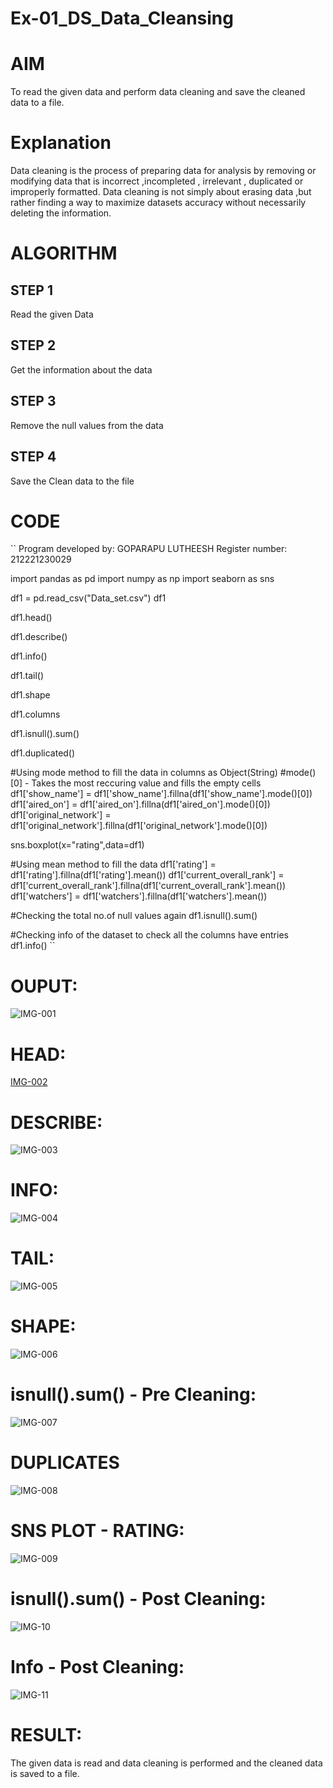 # Ex-01_DS_Data_Cleansing
# AIM
To read the given data and perform data cleaning and save the cleaned data to a file.

# Explanation
Data cleaning is the process of preparing data for analysis by removing or modifying data that is incorrect ,incompleted , irrelevant , duplicated or improperly formatted. Data cleaning is not simply about erasing data ,but rather finding a way to maximize datasets accuracy without necessarily deleting the information.

# ALGORITHM
## STEP 1
Read the given Data

## STEP 2
Get the information about the data

## STEP 3
Remove the null values from the data

## STEP 4
Save the Clean data to the file

# CODE
``
Program developed by: GOPARAPU LUTHEESH
Register number: 212221230029

import pandas as pd
import numpy as np
import seaborn as sns

df1 = pd.read_csv("Data_set.csv")
df1

df1.head()

df1.describe()

df1.info()

df1.tail()

df1.shape

df1.columns

df1.isnull().sum()

df1.duplicated()

#Using mode method to fill the data in columns as Object(String)
#mode()[0] - Takes the most reccuring value and fills the empty cells
df1['show_name'] = df1['show_name'].fillna(df1['show_name'].mode()[0])
df1['aired_on'] = df1['aired_on'].fillna(df1['aired_on'].mode()[0])
df1['original_network'] = df1['original_network'].fillna(df1['original_network'].mode()[0])

sns.boxplot(x="rating",data=df1)

#Using mean method to fill the data
df1['rating'] = df1['rating'].fillna(df1['rating'].mean())
df1['current_overall_rank'] = df1['current_overall_rank'].fillna(df1['current_overall_rank'].mean())
df1['watchers'] = df1['watchers'].fillna(df1['watchers'].mean())

#Checking the total no.of null values again
df1.isnull().sum()

#Checking info of the dataset to check all the columns have entries
df1.info()
``
# OUPUT:
![IMG-001](https://user-images.githubusercontent.com/94154531/190100942-9e98c34d-4be8-4013-bdde-271b315b8cda.png)
# HEAD:
[IMG-002](https://user-images.githubusercontent.com/94154531/190101103-c8431ada-0960-40e0-8b88-2086643d40f4.png)
# DESCRIBE:
![IMG-003](https://user-images.githubusercontent.com/94154531/190101358-eb624af4-9cb2-4963-8d8e-717bbfefe11b.png)
# INFO:
![IMG-004](https://user-images.githubusercontent.com/94154531/190101475-4ed1cbfa-4651-4b95-b693-edf75e32169a.png)
# TAIL:
![IMG-005](https://user-images.githubusercontent.com/94154531/190101926-f532cb1f-9bfb-473e-8cae-2280ceba05ff.png)
# SHAPE:
![IMG-006](https://user-images.githubusercontent.com/94154531/190101991-ff8fa468-2667-41e9-8192-3fac9479bcef.png)
# isnull().sum() - Pre Cleaning:
![IMG-007](https://user-images.githubusercontent.com/94154531/190102316-965c5cc0-6bfa-4a8a-afaa-8fea51f69861.png)
# DUPLICATES
![IMG-008](https://user-images.githubusercontent.com/94154531/190102376-e41b623b-9839-4093-b4e2-ee3b7bc43ad6.png)
# SNS PLOT - RATING:
![IMG-009](https://user-images.githubusercontent.com/94154531/190102560-a96ebb7e-8c00-4ad7-b033-14570dfb329c.png)
# isnull().sum() - Post Cleaning:
![IMG-10](https://user-images.githubusercontent.com/94154531/190102829-e46f213a-2ec3-4882-a395-e569c2ce1227.png)
# Info - Post Cleaning:
![IMG-11](https://user-images.githubusercontent.com/94154531/190102982-e29e1fca-34ea-44cf-b494-a1139ea8352c.png)
# RESULT:
The given data is read and data cleaning is performed and the cleaned data is saved to a file.
